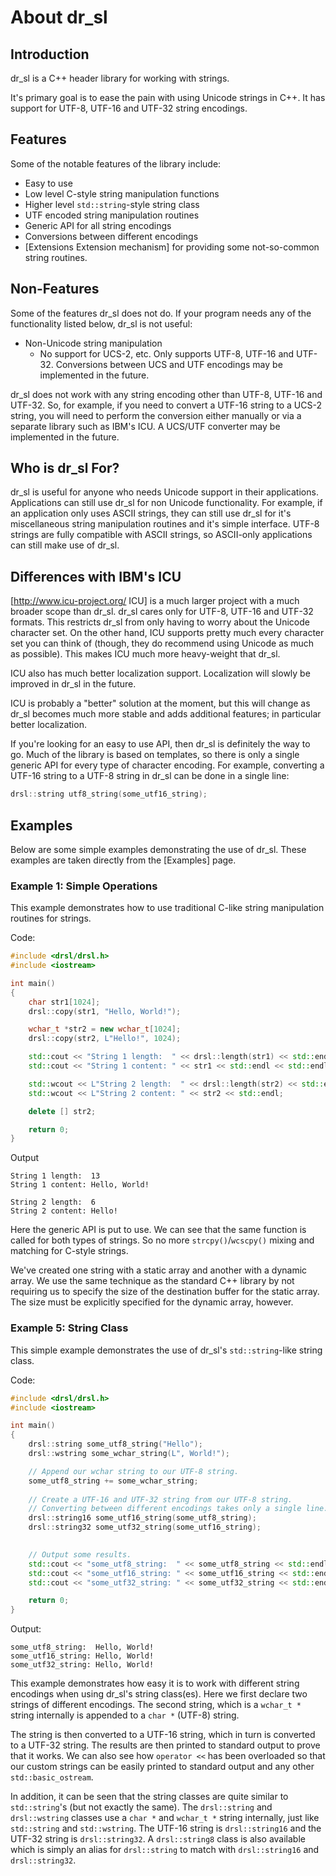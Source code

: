 About dr_sl
============================

Introduction
------------
dr_sl is a C++ header library for working with strings.

It's primary goal is to ease the pain with using Unicode strings in C++. It has support for UTF-8, UTF-16 and UTF-32 string encodings.


Features
--------
Some of the notable features of the library include:

  * Easy to use
  * Low level C-style string manipulation functions
  * Higher level `std::string`-style string class
  * UTF encoded string manipulation routines
  * Generic API for all string encodings
  * Conversions between different encodings
  * [Extensions Extension mechanism] for providing some not-so-common string routines.

Non-Features
------------
Some of the features dr_sl does not do. If your program needs any of the functionality listed below, dr_sl is not useful:

  * Non-Unicode string manipulation
      * No support for UCS-2, etc. Only supports UTF-8, UTF-16 and UTF-32. Conversions between UCS and UTF encodings may be implemented in the future.

dr_sl does not work with any string encoding other than UTF-8, UTF-16 and UTF-32. So, for example, if you need to convert a UTF-16 string to a UCS-2 string, you will need to perform the conversion either manually or via a separate library such as IBM's ICU. A UCS/UTF converter may be implemented in the future.

Who is dr_sl For?
-----------------
dr_sl is useful for anyone who needs Unicode support in their applications. Applications can still use dr_sl for non Unicode functionality. For example, if an application only uses ASCII strings, they can still use dr_sl for it's miscellaneous string manipulation routines and it's simple interface. UTF-8 strings are fully compatible with ASCII strings, so ASCII-only applications can still make use of dr_sl.


Differences with IBM's ICU
--------------------------
[http://www.icu-project.org/ ICU] is a much larger project with a much broader scope than dr_sl. dr_sl cares only for UTF-8, UTF-16 and UTF-32 formats. This restricts dr_sl from only having to worry about the Unicode character set. On the other hand, ICU supports pretty much every character set you can think of (though, they do recommend using Unicode as much as possible). This makes ICU much more heavy-weight that dr_sl.

ICU also has much better localization support. Localization will slowly be improved in dr_sl in the future.

ICU is probably a "better" solution at the moment, but this will change as dr_sl becomes much more stable and adds additional features; in particular better localization.

If you're looking for an easy to use API, then dr_sl is definitely the way to go. Much of the library is based on templates, so there is only a single generic API for every type of character encoding. For example, converting a UTF-16 string to a UTF-8 string in dr_sl can be done in a single line:

```c++
drsl::string utf8_string(some_utf16_string);
```

Examples
--------
Below are some simple examples demonstrating the use of dr_sl. These examples are taken directly from the [Examples] page.

### Example 1: Simple Operations
This example demonstrates how to use traditional C-like string manipulation routines for strings.

Code:
```c++
#include <drsl/drsl.h>
#include <iostream>

int main()
{
    char str1[1024];
    drsl::copy(str1, "Hello, World!");

    wchar_t *str2 = new wchar_t[1024];
    drsl::copy(str2, L"Hello!", 1024);

    std::cout << "String 1 length:  " << drsl::length(str1) << std::endl;
    std::cout << "String 1 content: " << str1 << std::endl << std::endl;

    std::wcout << L"String 2 length:  " << drsl::length(str2) << std::endl;
    std::wcout << L"String 2 content: " << str2 << std::endl;

    delete [] str2;

    return 0;
}
```

Output
```
String 1 length:  13
String 1 content: Hello, World!

String 2 length:  6
String 2 content: Hello!
```

Here the generic API is put to use. We can see that the same function is called for both types of strings. So no more `strcpy()`/`wcscpy()` mixing and matching for C-style strings.

We've created one string with a static array and another with a dynamic array. We use the same technique as the standard C++ library by not requiring us to specify the size of the destination buffer for the static array. The size must be explicitly specified for the dynamic array, however.


### Example 5: String Class
This simple example demonstrates the use of dr_sl's `std::string`-like string class.

Code:
```c++
#include <drsl/drsl.h>
#include <iostream>

int main()
{
    drsl::string some_utf8_string("Hello");
    drsl::wstring some_wchar_string(L", World!");

    // Append our wchar string to our UTF-8 string.
    some_utf8_string += some_wchar_string;
    
    // Create a UTF-16 and UTF-32 string from our UTF-8 string.
    // Converting between different encodings takes only a single line.
    drsl::string16 some_utf16_string(some_utf8_string);
    drsl::string32 some_utf32_string(some_utf16_string);
    

    // Output some results.
    std::cout << "some_utf8_string:  " << some_utf8_string << std::endl;
    std::cout << "some_utf16_string: " << some_utf16_string << std::endl;
    std::cout << "some_utf32_string: " << some_utf32_string << std::endl;

    return 0;
}
```

Output:
```
some_utf8_string:  Hello, World!
some_utf16_string: Hello, World!
some_utf32_string: Hello, World!
```

This example demonstrates how easy it is to work with different string encodings when using dr_sl's string class(es). Here we first declare two strings of different encodings. The second string, which is a `wchar_t *` string internally is appended to a `char *` (UTF-8) string.

The string is then converted to a UTF-16 string, which in turn is converted to a UTF-32 string. The results are then printed to standard output to prove that it works. We can also see how `operator <<` has been overloaded so that our custom strings can be easily printed to standard output and any other `std::basic_ostream`.

In addition, it can be seen that the string classes are quite similar to `std::string`'s (but not exactly the same). The `drsl::string` and `drsl::wstring` classes use a `char *` and `wchar_t *` string internally, just like `std::string` and `std::wstring`. The UTF-16 string is `drsl::string16` and the UTF-32 string is `drsl::string32`. A `drsl::string8` class is also available which is simply an alias for `drsl::string` to match with `drsl::string16` and `drsl::string32`.